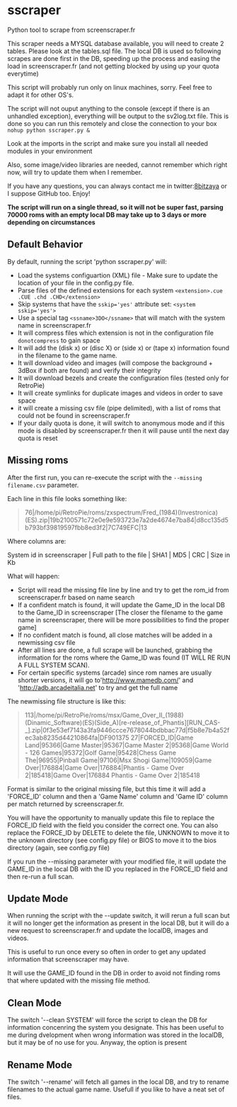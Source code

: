 # sscraper

Python tool to scrape from screenscraper.fr

This scraper needs a MYSQL database available, you will need to create 2 tables. Please look at the tables.sql file.
The local DB is used so following scrapes are done first in the DB, speeding up the process and easing the load in screenscraper.fr (and not getting blocked by using up your quota everytime)

This script will probably run only on linux machines, sorry. Feel free to adapt it for other OS's.

The script will not ouput anything to the console (except if there is an unhandled exception), everything will be output to the sv2log.txt file. This is done so you can run this remotely and close the connection to your box `nohup python sscraper.py &` 

Look at the imports in the script and make sure you install all needed modules in your environment

Also, some image/video libraries are needed, cannot remember which right now, will try to update them when I remember.

If you have any questions, you can always contact me in twitter:[8bitzaya](https://twitter.com/8bitzaya) or I suppose GitHub too. Enjoy!

**The script will run on a single thread, so it will not be super fast, parsing 70000 roms with an empty local DB may take up to 3 days or more depending on circumstances**

## Default Behavior

By default, running the script 'python sscraper.py' will:

- Load the systems configuartion (XML) file - Make sure to update the location of your file in the config.py file.
- Parse files of the defined extensions for each system `<extension>.cue .CUE .chd .CHD</extension>`
- Skip systems that have the `sskip='yes'` attribute set: `<system sskip='yes'>`
- Use a special tag `<ssname>3DO</ssname>` that will match with the system name in screenscraper.fr
- It will compress files which extension is not in the configuration file `donotcompress` to gain space
- It will add the (disk x) or (disc X) or (side x) or (tape x) information found in the filename to the game name.
- It will download video and images (will compose the background + 3dBox if both are found) and verify their integrity
- It will download bezels and create the configuration files (tested only for RetroPie)
- It will create symlinks for duplicate images and videos in order to save space
- it will create a missing csv file (pipe delimited), with a list of roms that could not be found in screenscraper.fr
- If your daily quota is done, it will switch to anonymous mode and if this mode is disabled by screenscraper.fr then it will pause until the next day quota is reset

## Missing roms

After the first run, you can re-execute the script with the `--missing filename.csv` parameter.

Each line in this file looks something like:

>76|/home/pi/RetroPie/roms/zxspectrum/Fred_(1984)(Investronica)(ES).zip|19b2100571c72e0e9e593723e7a2de4674e7ba84|d8cc135d5b793bf39819597fbb8ed3f2|7C749EFC|13

Where columns are:

System id in screenscraper | Full path to the file | SHA1 | MD5 | CRC | Size in Kb

What will happen:

- Script will read the missing file line by line and try to get the rom_id from screenscraper.fr based on name search
- If a confident match is found, it will update the Game_ID in the local DB to the Game_ID in screenscraper [The closer the filename to the game name in screenscraper, there will be more possibilities to find the proper game]
- If no confident match is found, all close matches will be added in a newmissing csv file
- After all lines are done, a full scrape will be launched, grabbing the information for the roms where the Game_ID was found (IT WILL RE RUN A FULL SYSTEM SCAN).
- For certain specific systems (arcade) since rom names are usually shorter versions, it will go to'http://www.mamedb.com/' and 'http://adb.arcadeitalia.net' to try and get the full name

The newmissing file structure is like this:

>113|/home/pi/RetroPie/roms/msx/Game_Over_II_(1988)(Dinamic_Software)(ES)(Side_A)[re-release_of_Phantis][RUN_CAS-_].zip|0f3e53ef7143a3fa9446ccce7678044bdbbac77d|f5b8e7b4a52fec3ab8235d44210864fa|DF901375	27|FORCED_ID|Game Land|95366|Game Master|95367|Game Master 2|95368|Game World - 126 Games|95372|Golf Game|95428|Chess Game The|96955|Pinball Game|97106|Msx Shogi Game|109059|Game Over|176884|Game Over|176884|Phantis - Game Over 2|185418|Game Over|176884	Phantis - Game Over 2|185418

Format is similar to the original missing file, but this time it will add a 'FORCE_ID' column and then a 'Game Name' column and 'Game ID' column per match returned by screenscraper.fr.

You will have the opportunity to manually update this file to replace the FORCE_ID field with the field you consider the correct one. You can also replace the FORCE_ID by DELETE to delete the file, UNKNOWN to move it to the unknown directory (see config.py file) or BIOS to move it to the bios directory (again, see config.py file)

If you run the --missing parameter with your modified file, it will update the GAME_ID in the local DB with the ID you replaced in the FORCE_ID field and then re-run a full scan.

## Update Mode

When running the script with the --update switch, it will rerun a full scan but it will no longer get the information as present in the local DB, but it will do a new request to screenscraper.fr and update the localDB, images and videos.

This is useful to run once every so often in order to get any updated information that screenscraper may have.

It will use the GAME_ID found in the DB in order to avoid not finding roms that where updated with the missing file method.

## Clean Mode

The switch '--clean SYSTEM' will force the script to clean the DB for information concenring the system you designate. This has been useful to me during dvelopment when wrong information was stored in the localDB, but it may be of no use for you. Anyway, the option is present

## Rename Mode

The switch '--rename' will fetch all games in the local DB, and try to rename filenames to the actual game name. Usefull if you like to have a neat set of files.
